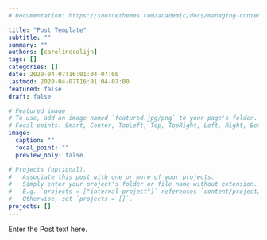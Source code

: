 ```yaml
---
# Documentation: https://sourcethemes.com/academic/docs/managing-content/

title: "Post Template"
subtitle: ""
summary: ""
authors: [carolinecolijn]
tags: []
categories: []
date: 2020-04-07T16:01:04-07:00
lastmod: 2020-04-07T16:01:04-07:00
featured: false
draft: false

# Featured image
# To use, add an image named `featured.jpg/png` to your page's folder.
# Focal points: Smart, Center, TopLeft, Top, TopRight, Left, Right, BottomLeft, Bottom, BottomRight.
image:
  caption: ""
  focal_point: ""
  preview_only: false

# Projects (optional).
#   Associate this post with one or more of your projects.
#   Simply enter your project's folder or file name without extension.
#   E.g. `projects = ["internal-project"]` references `content/project/deep-learning/index.md`.
#   Otherwise, set `projects = []`.
projects: []
---
```


Enter the Post text here.

